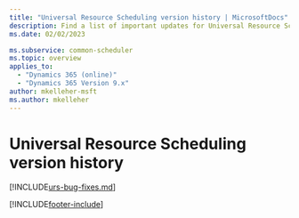 ```yaml
---
title: "Universal Resource Scheduling version history | MicrosoftDocs"
description: Find a list of important updates for Universal Resource Scheduling in Dynamics 365 Field Service
ms.date: 02/02/2023

ms.subservice: common-scheduler
ms.topic: overview
applies_to: 
  - "Dynamics 365 (online)"
  - "Dynamics 365 Version 9.x"
author: mkelleher-msft
ms.author: mkelleher
---
```


# Universal Resource Scheduling version history

[!INCLUDE[urs-bug-fixes.md](../shared/urs/urs-bug-fixes.md)]

[!INCLUDE[footer-include](../includes/footer-banner.md)]
